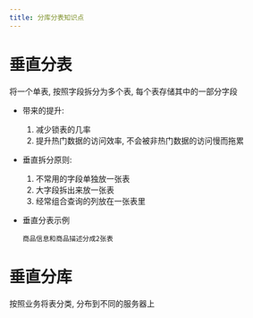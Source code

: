 ```yaml
---
title: 分库分表知识点
---
```


# 垂直分表
将一个单表, 按照字段拆分为多个表, 每个表存储其中的一部分字段
* 带来的提升:
  1. 减少锁表的几率
  2. 提升热门数据的访问效率, 不会被非热门数据的访问慢而拖累
* 垂直拆分原则:
  1. 不常用的字段单独放一张表
  2. 大字段拆出来放一张表
  3. 经常组合查询的列放在一张表里
* 垂直分表示例
  
      商品信息和商品描述分成2张表
    
# 垂直分库
按照业务将表分类, 分布到不同的服务器上
